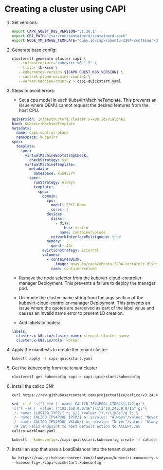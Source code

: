 # Creating a cluster using CAPI

1. Set versions:

    ```bash
    export CAPK_GUEST_K8S_VERSION="v1.30.1"
    export CRI_PATH="/var/run/containerd/containerd.sock"
    export NODE_VM_IMAGE_TEMPLATE="quay.io/capk/ubuntu-2204-container-disk:${CAPK_GUEST_K8S_VERSION}"
    ```

2. Generate base config:

    ```bash
    clusterctl generate cluster capi \
       --infrastructure="kubevirt:v0.1.9" \
       --flavor lb-kccm \
       --kubernetes-version ${CAPK_GUEST_K8S_VERSION} \
       --control-plane-machine-count=1 \
       --worker-machine-count=2 > capi-quickstart.yaml
    ```

3. Steps to avoid errors:

    - Set a cpu model in each KubevirtMachineTemplate. This prevents an issue where QEMU cannot request the desired features from the host CPU.

    ```yaml
    apiVersion: infrastructure.cluster.x-k8s.io/v1alpha1
    kind: KubevirtMachineTemplate
    metadata:
      name: capi-control-plane
      namespace: kubevirt
    spec:
      template:
        spec:
          virtualMachineBootstrapCheck:
            checkStrategy: ssh
          virtualMachineTemplate:
            metadata:
              namespace: kubevirt
            spec:
              runStrategy: Always
              template:
                spec:
                  domain:
                    cpu:
                      model: EPYC-Rome
                      cores: 2
                    devices:
                      disks:
                        - disk:
                            bus: virtio
                          name: containervolume
                      networkInterfaceMultiqueue: true
                    memory:
                      guest: 4Gi
                  evictionStrategy: External
                  volumes:
                    - containerDisk:
                        image: quay.io/capk/ubuntu-2204-container-disk:v1.30.1
                      name: containervolume
    ```

    - Remove the node selector from the kubevirt-cloud-controller-manager Deployment. This prevents a failure to deploy the manager pod.

    - Un-quote the cluster-name string from the args section of the kubevirt-cloud-controller-manager Deployment. This prevents an issue where the quotes are perceived as part of the label value and causes an invalid name error to prevent LB creation.
    
    - Add labels to nodes:
	
	```yaml
	labels:
 	  cluster.x-k8s.io/cluster-name: <tenant-cluster-name>
	  cluster.x-k8s.io/role: worker
 	```

4. Apply the manifests to create the tenant cluster:

    ```bash
    kubectl apply -f capi-quickstart.yaml
    ```

5. Get the kubeconfig from the tenant cluster

    ```bash
    clusterctl get kubeconfig capi > capi-quickstart.kubeconfig
    ```

6. Install the calico CNI:

    ```bash
    curl https://raw.githubusercontent.com/projectcalico/calico/v3.24.4/manifests/calico.yaml -o calico-workload.yaml
    ```

    ```bash
    sed -i -E 's|^( +)# (- name: CALICO_IPV4POOL_CIDR)$|\1\2|g;'\
    's|^( +)# (  value: )"192.168.0.0/16"|\1\2"10.243.0.0/16"|g;'\
    '/- name: CLUSTER_TYPE/{ n; s/( +value: ").+/\1k8s"/g };'\
    '/- name: CALICO_IPV4POOL_IPIP/{ n; s/value: "Always"/value: "Never"/ };'\
    '/- name: CALICO_IPV4POOL_VXLAN/{ n; s/value: "Never"/value: "Always"/};'\
    '/# Set Felix endpoint to host default action to ACCEPT./a\            - name: FELIX_VXLANPORT\n              value: "6789"' \
    calico-workload.yaml
    ```

    ```bash
    kubectl --kubeconfig=./capi-quickstart.kubeconfig create -f calico-workload.yaml
    ```

7. Install an app that uses a LoadBalancer into the tenant cluster:

    ```bash
    ka https://raw.githubusercontent.com/cloudymax/kubevirt-community-stack/refs/heads/main/rke2/server/manifests/ingress-nginx.yaml \
	--kubeconfig=./capi-quickstart.kubeconfig
    ```
